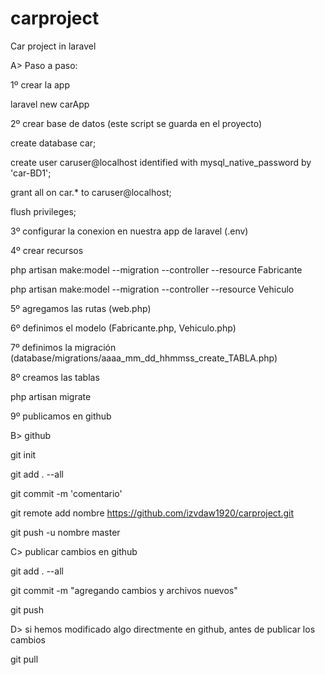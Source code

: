 # carproject
Car project in laravel

A> Paso a paso:

1º crear la app

laravel new carApp

2º crear base de datos (este script se guarda en el proyecto)

create database car;

create user caruser@localhost identified with mysql_native_password by 'car-BD1'; 

grant all on car.* to caruser@localhost;

flush privileges;

3º configurar la conexion en nuestra app de laravel (.env)

4º crear recursos

php artisan make:model --migration --controller --resource Fabricante

php artisan make:model --migration --controller --resource Vehiculo

5º agregamos las rutas (web.php)

6º definimos el modelo (Fabricante.php, Vehiculo.php)

7º definimos la migración (database/migrations/aaaa_mm_dd_hhmmss_create_TABLA.php)

8º creamos las tablas

php artisan migrate

9º publicamos en github

B> github

git init

git add . --all

git commit -m 'comentario'

git remote add nombre https://github.com/izvdaw1920/carproject.git

git push -u nombre master

C> publicar cambios en github

git add . --all

git commit -m "agregando cambios y archivos nuevos"

git push

D> si hemos modificado algo directmente en github, antes de publicar los cambios

git pull
